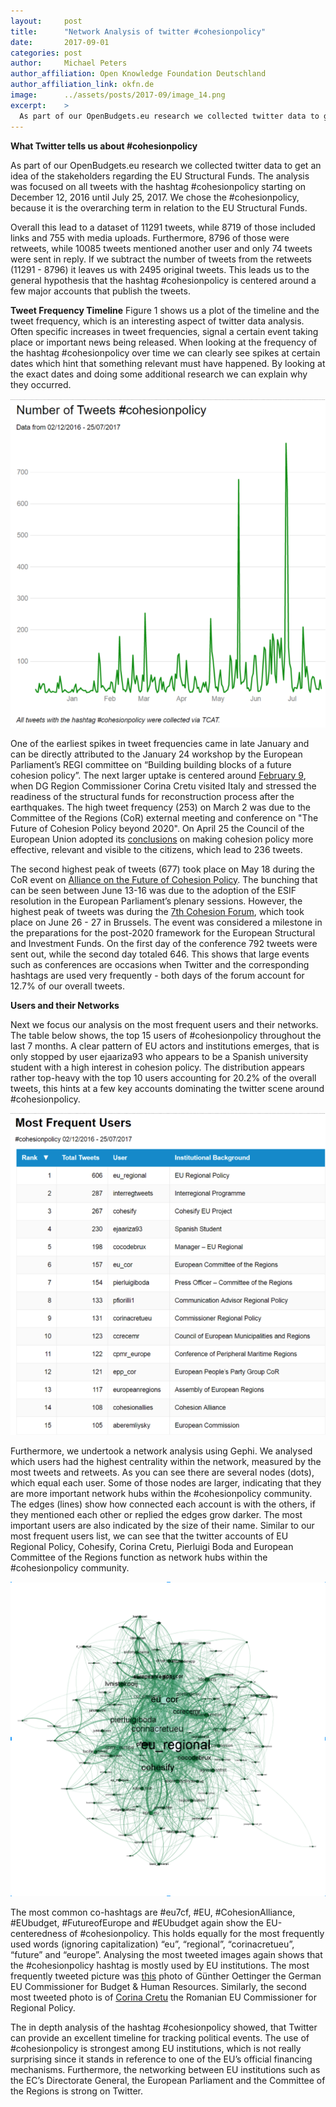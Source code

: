 ```yaml
---
layout:     post
title:      "Network Analysis of twitter #cohesionpolicy"
date:       2017-09-01
categories: post
author:     Michael Peters
author_affiliation: Open Knowledge Foundation Deutschland
author_affiliation_link: okfn.de
image:      ../assets/posts/2017-09/image_14.png
excerpt:    >
  As part of our OpenBudgets.eu research we collected twitter data to get an idea of the stakeholders regarding the EU Structural Funds. The analysis was focused on all tweets with the hashtag #cohesionpolicy starting on December 12, 2016 until July 25, 2017..
---
```


**What Twitter tells us about #cohesionpolicy**

As part of our OpenBudgets.eu research we collected twitter data to get an idea of the stakeholders regarding the EU Structural Funds. The analysis was focused on all tweets with the hashtag #cohesionpolicy starting on December 12, 2016 until July 25, 2017. We chose the #cohesionpolicy, because it is the overarching term in relation to the EU Structural Funds.

Overall this lead to a dataset of 11291 tweets, while 8719 of those included links and 755 with media uploads. Furthermore, 8796 of those were retweets, while 10085 tweets mentioned another user and only 74 tweets were sent in reply. If we subtract the number of tweets from the retweets (11291 - 8796) it leaves us with 2495 original tweets. This leads us to the general hypothesis that the hashtag #cohesionpolicy is centered around a few major accounts that publish the tweets.

**Tweet Frequency Timeline**
Figure 1 shows us a plot of the timeline and the tweet frequency, which is an interesting aspect of twitter data analysis. Often specific increases in tweet frequencies, signal a certain event taking place or important news being released. When looking at the frequency of the hashtag #cohesionpolicy over time we can clearly see spikes at certain dates which hint that something relevant must have happened. By looking at the exact dates and doing some additional research we can explain why they occurred.

<img src="../assets/posts/2017-09/image_16.png" />

One of the earliest spikes in tweet frequencies came in late January and can be directly attributed to the January 24 workshop by the European Parliament’s REGI committee on “Building building blocks of a future cohesion policy”. The next larger uptake is centered around [February 9](http://europa.eu/rapid/press-release_MEX-17-256_en.htm?locale=en), when DG Region Commissioner Corina Cretu visited Italy and stressed the readiness of the structural funds for reconstruction process after the earthquakes. The high tweet frequency (253) on March 2 was due to the Committee of the Regions (CoR) external meeting and conference on "The Future of Cohesion Policy beyond 2020". On April 25 the Council of the European Union adopted its [conclusions](http://ec.europa.eu/regional_policy/en/newsroom/news/2017/04/25-04-2017-making-cohesion-policy-more-visible) on making cohesion policy more effective, relevant and visible to the citizens, which lead to 236 tweets.

The second highest peak of tweets (677) took place on May 18 during the CoR event on [Alliance on the Future of Cohesion Policy](http://cor.europa.eu/en/events/Pages/cohesion-policy-eu.aspx). The bunching that can be seen between June 13-16 was due to the adoption of the ESIF resolution in the European Parliament’s plenary sessions. However, the highest peak of tweets was during the [7th Cohesion Forum](http://ec.europa.eu/regional_policy/en/newsroom/news/2017/05/29-05-2017-7th-cohesion-forum), which took place on June 26 - 27 in Brussels. The event was considered a milestone in the preparations for the post-2020 framework for the European Structural and Investment Funds. On the first day of the conference 792 tweets were sent out, while the second day totaled 646. This shows that large events such as conferences are occasions when Twitter and the corresponding hashtags are used very frequently - both days of the forum account for 12.7% of our overall tweets.

**Users and their Networks**

Next we focus our analysis on the most frequent users and their networks. The table below shows, the top 15 users of #cohesionpolicy throughout the last 7 months. A clear pattern of EU actors and institutions emerges, that is only stopped by user ejaariza93 who appears to be a Spanish university student with a high interest in cohesion policy. The distribution appears rather top-heavy with the top 10 users accounting for 20.2% of the overall tweets, this hints at a few key accounts dominating the twitter scene around #cohesionpolicy.

<img src="../assets/posts/2017-09/image_15.png" />

Furthermore, we undertook a network analysis using Gephi. We analysed which users had the highest centrality within the network, measured by the most tweets and retweets. As you can see there are several nodes (dots), which equal each user. Some of those nodes are larger, indicating that they are more important network hubs within the #cohesionpolicy community. The edges (lines) show how connected each account is with the others, if they mentioned each other or replied the edges grow darker. The most important users are also indicated by the size of their name. Similar to our most frequent users list, we can see that the twitter accounts of EU Regional Policy, Cohesify, Corina Cretu, Pierluigi Boda and European Committee of the Regions function as network hubs within the #cohesionpolicy community.

<img src="../assets/posts/2017-09/image_14.png" />

The most common co-hashtags are #eu7cf, #EU, #CohesionAlliance, #EUbudget, #FutureofEurope and #EUbudget again show the EU-centeredness of #cohesionpolicy. This holds equally for the most frequently used words (ignoring capitalization) “eu”, “regional”, “corinacretueu”, “future” and “europe”. Analysing the most tweeted images again shows that the #cohesionpolicy hashtag is mostly used by EU institutions. The most frequently tweeted picture was [this](https://pbs.twimg.com/media/DDQTGx9XsAAkz60.jpg) photo of Günther Oettinger the German EU Commissioner for Budget & Human Resources. Similarly, the second most tweeted photo is of [Corina Cretu](https://pbs.twimg.com/media/C5bwVrTXQAAB_F3.jpg) the Romanian EU Commissioner for Regional Policy.

The in depth analysis of the hashtag #cohesionpolicy showed, that Twitter can provide an excellent timeline for tracking political events. The use of #cohesionpolicy is strongest among EU institutions, which is not really surprising since it stands in reference to  one of the EU’s official financing mechanisms. Furthermore, the networking between EU institutions such as the EC’s Directorate General, the European Parliament and the Committee of the Regions is strong on Twitter.
